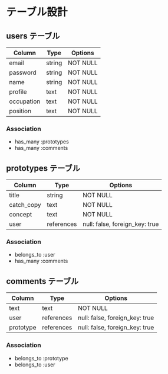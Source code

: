 # テーブル設計

## users テーブル

| Column     | Type   | Options    |
| ---------- | ------ | ---------- |
| email      | string | NOT NULL   |
| password   | string | NOT NULL   |
| name       | string | NOT NULL   |
| profile    | text   | NOT NULL   |
| occupation | text   | NOT NULL   |
| position   | text   | NOT NULL   |

### Association

- has_many :prototypes
- has_many :comments

## prototypes テーブル

| Column     | Type       | Options    |
| ---------- | ---------- | ---------- |
| title      | string     | NOT NULL   |
| catch_copy | text       | NOT NULL   |
| concept    | text       | NOT NULL   |
| user       | references | null: false, foreign_key: true |

### Association

- belongs_to :user
- has_many :comments


## comments テーブル

| Column    | Type       | Options                        |
| --------- | ---------- | ------------------------------ |
| text      | text       | NOT NULL                       |
| user      | references | null: false, foreign_key: true |
| prototype | references | null: false, foreign_key: true |

### Association

- belongs_to :prototype
- belongs_to :user